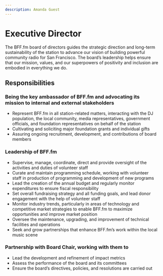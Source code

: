 ```yaml
---
description: Amanda Guest
---
```


# Executive Director

The BFF.fm board of directors guides the strategic direction and long-term sustainability of the station to advance our vision of building powerful community radio for San Francisco. The board’s leadership helps ensure that our mission, values, and our superpowers of positivity and inclusion are embodied in everything we do.

## Responsibilities

### Being the key ambassador of BFF.fm and advocating its mission to internal and external stakeholders

* Represent BFF.fm in all station-related matters, interacting with the DJ population, the local community, media representatives, government officials, and foundation representatives on behalf of the station
* Cultivating and soliciting major foundation grants and individual gifts
* Assuring ongoing recruitment, development, and contributions of board members

### Leadership of BFF.fm

* Supervise, manage, coordinate, direct and provide oversight of the activities and duties of volunteer staff
* Curate and maintain programming schedule, working with volunteer staff in production of programming and development of new programs
* Lead the creation of the annual budget and regularly monitor expenditures to ensure fiscal responsibility
* Set overall fundraising strategy and all funding goals, and lead donor engagement with the help of volunteer staff
* Monitor industry trends, particularly in areas of technology and competitive market strategies to enable BFF.fm to maximize opportunities and improve market position
* Oversee the maintenance, upgrading, and improvement of technical facilities and operations
* Seek and grow partnerships that enhance BFF.fm’s work within the local music scene

### Partnership with Board Chair, working with them to

* Lead the development and refinement of impact metrics
* Assess the performance of the board and its committees
* Ensure the board’s directives, policies, and resolutions are carried out
